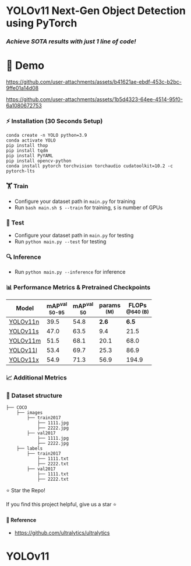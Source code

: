 # YOLOv11 Next-Gen Object Detection using PyTorch

### _Achieve SOTA results with just 1 line of code!_
# 🚀 Demo

https://github.com/user-attachments/assets/b41621ae-ebdf-453c-b2bc-9ffe01a14d08


https://github.com/user-attachments/assets/1b5d4323-64ee-4514-95f0-6a1080672753


### ⚡ Installation (30 Seconds Setup)

```
conda create -n YOLO python=3.9
conda activate YOLO
pip install thop
pip install tqdm
pip install PyYAML
pip install opencv-python
conda install pytorch torchvision torchaudio cudatoolkit=10.2 -c pytorch-lts
```

### 🏋 Train

* Configure your dataset path in `main.py` for training
* Run `bash main.sh $ --train` for training, `$` is number of GPUs

### 🧪 Test

* Configure your dataset path in `main.py` for testing
* Run `python main.py --test` for testing

### 🔍 Inference

* Run `python main.py --inference` for inference

### 📊 Performance Metrics & Pretrained Checkpoints

| Model                                                                                | mAP<sup>val<br>50-95 | mAP<sup>val<br>50 | params<br><sup>(M) | FLOPs<br><sup>@640 (B) |
|--------------------------------------------------------------------------------------|----------------------|-------------------|--------------------|------------------------|
| [YOLOv11n](https://github.com/Shohruh72/YOLOv11/releases/download/v1.0.0/v11_n.pt) | 39.5                 | 54.8              | **2.6**            | **6.5**                |
| [YOLOv11s](https://github.com/Shohruh72/YOLOv11/releases/download/v1.0.0/v11_s.pt) | 47.0                 | 63.5              | 9.4                | 21.5                   |
| [YOLOv11m](https://github.com/Shohruh72/YOLOv11/releases/download/v1.0.0/v11_m.pt) | 51.5                 | 68.1              | 20.1               | 68.0                   |
| [YOLOv11l](https://github.com/Shohruh72/YOLOv11/releases/download/v1.0.0/v11_l.pt) | 53.4                 | 69.7              | 25.3               | 86.9                   | 50.7                 | 68.9              | 86.7               | 205.7                  |
| [YOLOv11x](https://github.com/Shohruh72/YOLOv11/releases/download/v1.0.0/v11_x.pt) | 54.9                 | 71.3              | 56.9               | 194.9                  | 50.7                 | 68.9              | 86.7               | 205.7                  |

### 📈 Additional Metrics
### 📂 Dataset structure

    ├── COCO 
        ├── images
            ├── train2017
                ├── 1111.jpg
                ├── 2222.jpg
            ├── val2017
                ├── 1111.jpg
                ├── 2222.jpg
        ├── labels
            ├── train2017
                ├── 1111.txt
                ├── 2222.txt
            ├── val2017
                ├── 1111.txt
                ├── 2222.txt

⭐ Star the Repo!

If you find this project helpful, give us a star ⭐ 

#### 🔗 Reference

* https://github.com/ultralytics/ultralytics
# YOLOv11
